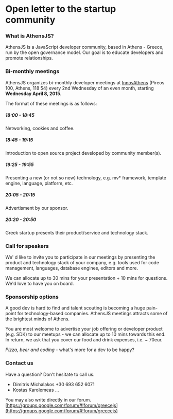 # Open letter to the startup community

### What is AthensJS?

AthensJS is a JavaScript developer community, based in Athens - Greece, run by the open governance model. Our goal is to educate developers and promote relationships. 

### Bi-monthly meetings

AthensJS organizes bi-monthly developer meetings at [InnovAthens](http://www.innovathens.gr/) (Pireos 100, Athens, 118 54) every 2nd Wednesday of an even month, starting **Wednesday April 8, 2015**.

The format of these meetings is as follows:

##### 18:00 - 18:45
Networking, cookies and coffee.

##### 18:45 - 19:15

Introduction to open source project developed by community member(s).

##### 19:25 - 19:55

Presenting a new (or not so new) technology, e.g. mv* framework, template engine, language, platform, etc.

##### 20:05 - 20:15

Advertisment by our sponsor.

##### 20:20 - 20:50

Greek startup presents their product/service and technology stack.

### Call for speakers

We' d like to invite you to participate in our meetings by presenting the product and technology stack of your company, e.g. tools used for code management, languages, database engines, editors and more.

We can allocate up to 30 mins for your presentation + 10 mins for questions. We'd love to have you on board.

### Sponsorship options

A good dev is hard to find and talent scouting is becoming a huge pain-point for technology-based companies. AthensJS meetings attracts some of the brightest minds of Athens.

You are most welcome to advertise your job offering or developer product (e.g. SDK) to our meetups - we can allocate up to 10 mins towards this end. In return, we ask that you cover our food and drink expenses, i.e. ~ 70eur. 

_Pizza, beer and coding_ - what's more for a dev to be happy?

### Contact us

Have a question? Don't hesitate to call us.

* Dimitris Michalakos +30 693 652 6071
* Kostas Karolemeas ...

You may also write directly in our forum.
[https://groups.google.com/forum/#!forum/greecejs](https://groups.google.com/forum/#!forum/greecejs)
